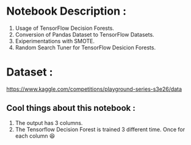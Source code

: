 <h1>Notebook Description : </h1>

1) Usage of TensorFlow Decision Forests.
2) Conversion of Pandas Dataset to TensorFlow Datasets.
3) Exiperimentations with SMOTE.
4) Random Search Tuner for TensorFlow Desicion Forests.

<h1>Dataset : </h1>

https://www.kaggle.com/competitions/playground-series-s3e26/data

<h2>Cool things about this notebook : </h2>

1) The output has 3 columns.
2) The Tensorflow Decision Forest is trained 3 different time. Once for each column 😆
